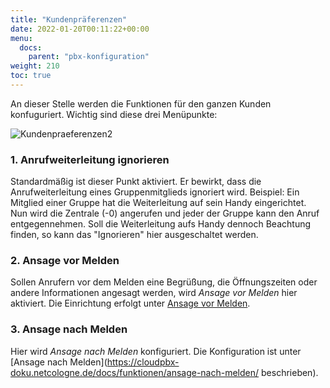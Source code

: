 ```yaml
---
title: "Kundenpräferenzen"
date: 2022-01-20T00:11:22+00:00
menu:
  docs:
    parent: "pbx-konfiguration"
weight: 210
toc: true
---
```

An dieser Stelle werden die Funktionen für den ganzen Kunden konfuguriert. Wichtig sind diese drei Menüpunkte:

![Kundenpraeferenzen2](https://github.com/user-attachments/assets/dd5cdb8a-7201-4950-bdc3-8acf58aa6d8e)

### 1. Anrufweiterleitung ignorieren <br>

Standardmäßig ist dieser Punkt aktiviert. Er bewirkt, dass die Anrufweiterleitung eines Gruppenmitglieds ignoriert wird. Beispiel: Ein Mitglied einer Gruppe hat die Weiterleitung auf sein Handy eingerichtet. Nun wird die Zentrale (-0) angerufen und jeder der Gruppe kann den Anruf entgegennehmen. Soll die Weiterleitung aufs Handy dennoch Beachtung finden, so kann das "Ignorieren" hier ausgeschaltet werden.

### 2. Ansage vor Melden <br>

Sollen Anrufern vor dem Melden eine Begrüßung, die Öffnungszeiten oder andere Informationen angesagt werden, wird *Ansage vor Melden* hier aktiviert. Die Einrichtung erfolgt unter [Ansage vor Melden](https://cloudpbx-doku.netcologne.de/docs/funktionen/ansage-vor-melden/).

### 3. Ansage nach Melden <br>

Hier wird *Ansage nach Melden* konfiguriert. Die Konfiguration ist unter [Ansage nach Melden](https://cloudpbx-doku.netcologne.de/docs/funktionen/ansage-nach-melden/ beschrieben).


